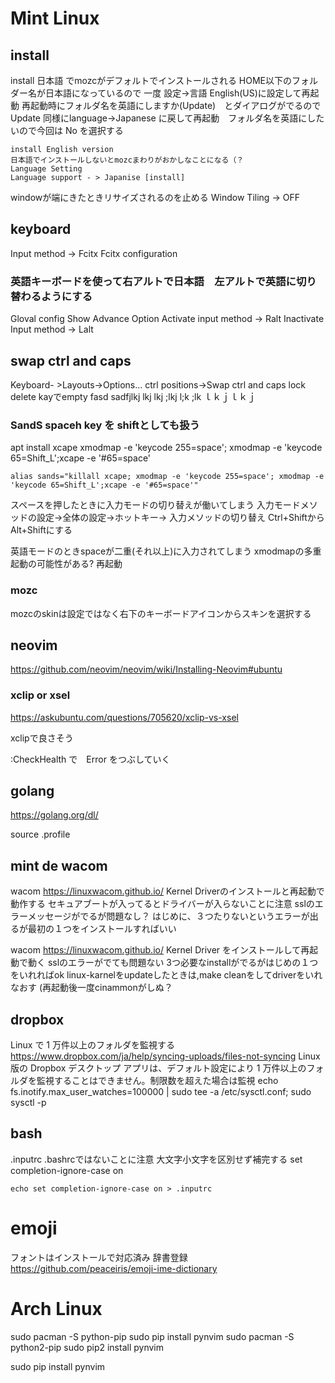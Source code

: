 # Mint Linux
## install
install 日本語 でmozcがデフォルトでインストールされる
HOME以下のフォルダー名が日本語になっているので
一度 設定->言語 English(US)に設定して再起動
再起動時にフォルダ名を英語にしますか(Update)　とダイアログがでるので Update
同様にlanguage->Japanese に戻して再起動　フォルダ名を英語にしたいので今回は No を選択する

	install English version
	日本語でインストールしないとmozcまわりがおかしなことになる（？
	Language Setting
	Language support - > Japanise [install]
	

windowが端にきたときリサイズされるのを止める
Window Tiling -> OFF

## keyboard
Input method -> Fcitx
Fcitx configuration

### 英語キーボードを使って右アルトで日本語　左アルトで英語に切り替わるようにする
Gloval config
Show Advance Option
Activate input method -> Ralt
Inactivate Input method -> Lalt


##  swap  ctrl  and  caps  
Keyboard- >Layouts->Options...
ctrl positions->Swap ctrl and caps lock
delete kayでempty
fasd sadfjlkj lkj lkj ;lkj l;k ;lk ｌｋｊｌｋｊ

### SandS  spaceh key を shiftとしても扱う
apt install xcape
xmodmap -e 'keycode 255=space'; xmodmap -e 'keycode 65=Shift_L';xcape -e '#65=space'
```
alias sands="killall xcape; xmodmap -e 'keycode 255=space'; xmodmap -e 'keycode 65=Shift_L';xcape -e '#65=space'"
```
スペースを押したときに入力モードの切り替えが働いてしまう
入力モードメソッドの設定->全体の設定->ホットキー-> 入力メソッドの切り替え
Ctrl+ShiftからAlt+Shiftにする

英語モードのときspaceが二重(それ以上)に入力されてしまう
xmodmapの多重起動の可能性がある?
再起動

### mozc
mozcのskinは設定ではなく右下のキーボードアイコンからスキンを選択する

## neovim
https://github.com/neovim/neovim/wiki/Installing-Neovim#ubuntu

### xclip or xsel
https://askubuntu.com/questions/705620/xclip-vs-xsel

xclipで良さそう 

:CheckHealth で　Error をつぶしていく


## golang
https://golang.org/dl/

source .profile


## mint de wacom 
wacom https://linuxwacom.github.io/
Kernel Driverのインストールと再起動で動作する
セキュアブートが入ってるとドライバーが入らないことに注意
sslのエラーメッセージがでるが問題なし？
はじめに、３つたりないというエラーが出るが最初の１つをインストールすればいい

wacom https://linuxwacom.github.io/
Kernel Driver をインストールして再起動で動く
sslのエラーがでても問題ない
3つ必要なinstallがでるがはじめの１つをいれればok
linux-karnelをupdateしたときは,make cleanをしてdriverをいれなおす
(再起動後一度cinammonがしぬ？


## dropbox
Linux で 1 万件以上のフォルダを監視する
https://www.dropbox.com/ja/help/syncing-uploads/files-not-syncing
	Linux 版の Dropbox デスクトップ アプリは、デフォルト設定により 1 万件以上のフォルダを監視することはできません。制限数を超えた場合は監視
echo fs.inotify.max_user_watches=100000 | sudo tee -a /etc/sysctl.conf; sudo sysctl -p

## bash
.inputrc .bashrcではないことに注意
大文字小文字を区別せず補完する
set completion-ignore-case on
```
echo set completion-ignore-case on > .inputrc
```

# emoji
フォントはインストールで対応済み
辞書登録
https://github.com/peaceiris/emoji-ime-dictionary



# Arch Linux
sudo pacman -S python-pip
sudo pip install pynvim
sudo pacman -S python2-pip
sudo pip2 install pynvim


sudo pip install pynvim
